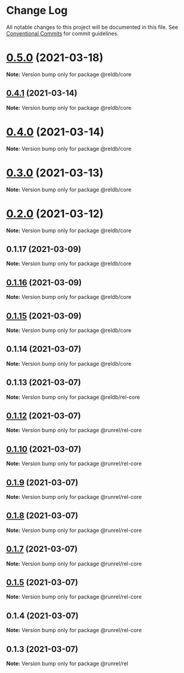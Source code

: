 # Change Log

All notable changes to this project will be documented in this file.
See [Conventional Commits](https://conventionalcommits.org) for commit guidelines.

# [0.5.0](https://github.com/runrel/rel/compare/@reldb/core@0.4.1...@reldb/core@0.5.0) (2021-03-18)

**Note:** Version bump only for package @reldb/core





## [0.4.1](https://github.com/runrel/rel/compare/@reldb/core@0.4.0...@reldb/core@0.4.1) (2021-03-14)

**Note:** Version bump only for package @reldb/core





# [0.4.0](https://github.com/runrel/rel/compare/@reldb/core@0.3.0...@reldb/core@0.4.0) (2021-03-14)

**Note:** Version bump only for package @reldb/core





# [0.3.0](https://github.com/runrel/rel/compare/@reldb/core@0.2.0...@reldb/core@0.3.0) (2021-03-13)

**Note:** Version bump only for package @reldb/core





# [0.2.0](https://github.com/runrel/rel/compare/@reldb/core@0.1.17...@reldb/core@0.2.0) (2021-03-12)

**Note:** Version bump only for package @reldb/core





## 0.1.17 (2021-03-09)

**Note:** Version bump only for package @reldb/core





## [0.1.16](https://github.com/runrel/rel/compare/@reldb/core@0.1.15...@reldb/core@0.1.16) (2021-03-09)

**Note:** Version bump only for package @reldb/core





## [0.1.15](https://github.com/runrel/rel/compare/@reldb/core@0.1.14...@reldb/core@0.1.15) (2021-03-09)

**Note:** Version bump only for package @reldb/core





## 0.1.14 (2021-03-07)

**Note:** Version bump only for package @reldb/core





## 0.1.13 (2021-03-07)

**Note:** Version bump only for package @reldb/rel-core

## [0.1.12](https://github.com/runrel/rel/compare/@runrel/rel-core@0.1.10...@runrel/rel-core@0.1.12) (2021-03-07)

**Note:** Version bump only for package @runrel/rel-core

## [0.1.10](https://github.com/runrel/rel/compare/@runrel/rel-core@0.1.9...@runrel/rel-core@0.1.10) (2021-03-07)

**Note:** Version bump only for package @runrel/rel-core

## [0.1.9](https://github.com/runrel/rel/compare/@runrel/rel-core@0.1.8...@runrel/rel-core@0.1.9) (2021-03-07)

**Note:** Version bump only for package @runrel/rel-core

## [0.1.8](https://github.com/runrel/rel/compare/@runrel/rel-core@0.1.7...@runrel/rel-core@0.1.8) (2021-03-07)

**Note:** Version bump only for package @runrel/rel-core

## [0.1.7](https://github.com/runrel/rel/compare/@runrel/rel-core@0.1.5...@runrel/rel-core@0.1.7) (2021-03-07)

**Note:** Version bump only for package @runrel/rel-core

## [0.1.5](https://github.com/runrel/rel/compare/@runrel/rel-core@0.1.4...@runrel/rel-core@0.1.5) (2021-03-07)

**Note:** Version bump only for package @runrel/rel-core

## 0.1.4 (2021-03-07)

**Note:** Version bump only for package @runrel/rel-core

## 0.1.3 (2021-03-07)

**Note:** Version bump only for package @runrel/rel
